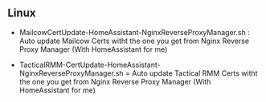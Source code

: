 ## Linux

- MailcowCertUpdate-HomeAssistant-NginxReverseProxyManager.sh : Auto update Mailcow Certs witht the one you get from Nginx Reverse Proxy Manager (With HomeAssistant for me)

- TacticalRMM-CertUpdate-HomeAssistant-NginxReverseProxyManager.sh = Auto update Tactical RMM Certs witht the one you get from Nginx Reverse Proxy Manager (With HomeAssistant for me)
